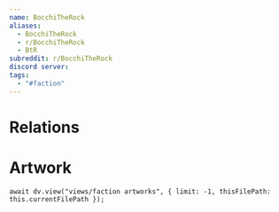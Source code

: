 ```yaml
---
name: BocchiTheRock
aliases:
  - BocchiTheRock
  - r/BocchiTheRock
  - BtR
subreddit: r/BocchiTheRock
discord server: 
tags:
  - "#faction"
---
```

# Relations

# Artwork
```dataviewjs
await dv.view("views/faction artworks", { limit: -1, thisFilePath: this.currentFilePath });
```